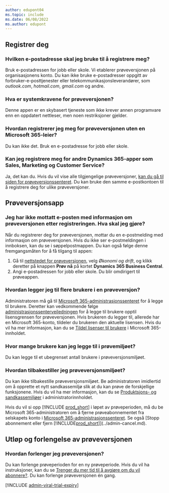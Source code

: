 ```yaml
---
author: edupont04
ms.topic: include
ms.date: 06/08/2022
ms.author: edupont
---
```

## <a name="sign-up"></a><a name="sign-up"></a>Registrer deg

### <a name="which-email-address-i-should-use-to-sign-up"></a><a name="which-email-address-i-should-use-to-sign-up"></a>Hvilken e-postadresse skal jeg bruke til å registrere meg?

Bruk e-postadressen for jobb eller skole. Vi etablerer prøveversjonen på organisasjonens konto. Du kan ikke bruke e-postadresser oppgitt av forbruker-e-posttjenester eller telekommunikasjonsleverandører, som *outlook.com*, *hotmail.com*, *gmail.com* og andre.  

### <a name="what-are-the-system-requirements-for-the-trial"></a><a name="what-are-the-system-requirements-for-the-trial"></a>Hva er systemkravene for prøveversjonen?

Denne appen er en skybasert tjeneste som ikke krever annen programvare enn en oppdatert nettleser, men noen restriksjoner gjelder.  

### <a name="how-do-i-sign-up-for-the-trial-without-a-microsoft-365-tenant"></a><a name="how-do-i-sign-up-for-the-trial-without-a-microsoft-365-tenant"></a>Hvordan registrerer jeg meg for prøveversjonen uten en Microsoft 365-leier?

Du kan ikke det. Bruk en e-postadresse for jobb eller skole.

### <a name="can-i-sign-up-for-other-dynamics-365-apps-such-as-sales-marketing-and-customer-service"></a><a name="can-i-sign-up-for-other-dynamics-365-apps-such-as-sales-marketing-and-customer-service"></a>Kan jeg registrere meg for andre Dynamics 365-apper som Sales, Marketing og Customer Service?

Ja, det kan du. Hvis du vil vise alle tilgjengelige prøveversjoner, [kan du gå til siden for prøveversjonssenteret](https://dynamics.microsoft.com/dynamics-365-free-trial). Du kan bruke den samme e-postkontoen til å registrere deg for ulike prøveversjoner.<!-- However, it is not possible to have multiple apps on the same trial site. Each trial will be on a different org and URL. The trial data won’t be shared across apps.-->

## <a name="trial-app"></a><a name="trial-app"></a>Prøveversjonsapp

### <a name="i-didnt-receive-the-trial-details-email-after-signing-up-what-should-i-do"></a><a name="i-didnt-receive-the-trial-details-email-after-signing-up-what-should-i-do"></a>Jeg har ikke mottatt e-posten med informasjon om prøveversjonen etter registreringen. Hva skal jeg gjøre?

Når du registrerer deg for prøveversjonen, mottar du en e-postmelding med informasjon om prøveversjonen. Hvis du ikke ser e-postmeldingen i innboksen, kan du se i søppelpostmappen. Du kan også følge denne fremgangsmåten for å få tilgang til appen:

1. Gå til [nettstedet for prøveversjonen](https://go.microsoft.com/fwlink/?linkid=847861), velg *Økonomi og drift*, og klikk deretter på knappen **Prøv nå** på kortet **Dynamics 365 Business Central**.  
2. Angi e-postadressen for jobb eller skole. Du blir omdirigert til prøveappen.  

### <a name="how-do-i-add-more-users-to-a-trial"></a><a name="how-do-i-add-more-users-to-a-trial"></a>Hvordan legger jeg til flere brukere i en prøveversjon?

Administratoren må gå til [Microsoft 365-administrasjonssenteret](https://admin.microsoft.com) for å legge til brukere. Deretter kan vedkommende følge [administrasjonssenterveiledningen](/microsoft-365/admin/add-users/add-users) for å legge til brukere opptil lisensgrensen for prøveversjonen. Hvis brukeren du legger til, allerede har en Microsoft 365-konto, tildeler du brukeren den aktuelle lisensen. Hvis du vil ha mer informasjon, kan du se [Tildel lisenser til brukere](/microsoft-365/admin/manage/assign-licenses-to-users) i Microsoft 365-innholdet.

### <a name="how-many-users-can-i-add-to-my-trial-environment"></a><a name="how-many-users-can-i-add-to-my-trial-environment"></a>Hvor mange brukere kan jeg legge til i prøvemiljøet?

Du kan legge til et ubegrenset antall brukere i prøveversjonsmiljøet.

### <a name="how-do-i-reset-the-trial-environment"></a><a name="how-do-i-reset-the-trial-environment"></a>Hvordan tilbakestiller jeg prøveversjonsmiljøet?

Du kan ikke tilbakestille prøveversjonsmiljøet. Be administratoren imidlertid om å opprette et nytt sandkassemiljø slik at du kan prøve de forskjellige funksjonene. Hvis du vil ha mer informasjon, kan du se [Produktsjons- og sandkassemiljøer](/dynamics365/business-central/dev-itpro/administration/environment-types) i administratorinnholdet.  

Hvis du vil si opp [!INCLUDE [prod_short](prod_short.md)] i løpet av prøveperioden, må du be Microsoft 365-administratoren om å fjerne prøveabonnementet fra selskapets konto i [Microsoft 365-administrasjonssenteret](https://admin.microsoft.com/). Se også [Stopp abonnement eller fjern [!INCLUDE[prod_short](prod_short.md)]](../admin-cancel.md).  

## <a name="trial-expiration-and-extension"></a><a name="trial-expiration-and-extension"></a>Utløp og forlengelse av prøveversjonen

### <a name="how-do-i-extend-the-trial"></a><a name="how-do-i-extend-the-trial"></a>Hvordan forlenger jeg prøveversjonen?

Du kan forlenge prøveperioden for en ny prøveperiode. Hvis du vil ha instruksjoner, kan du se [Trenger du mer tid til å avgjøre om du vil abonnere?](../admin-extend-trial.md). Du kan forlenge prøveversjonen én gang.

[!INCLUDE [admin-viral-trial-expiry](admin-viral-trial-expiry.md)]
